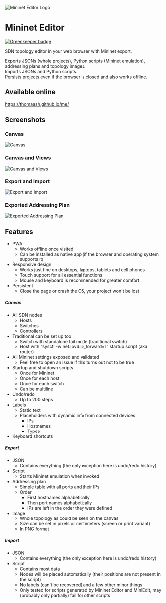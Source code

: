 ![Mininet Editor Logo](./public/img/icons/android-chrome-384x384.png)

# Mininet Editor

[![Greenkeeper badge](https://badges.greenkeeper.io/Thomaash/me.svg)](https://greenkeeper.io/)

SDN topology editor in your web browser with Mininet export.

Exports JSONs (whole projects), Python scripts (Mininet emulation), addressing plans and topology images.\
Imports JSONs and Python scripts.\
Persists projects even if the browser is closed and also works offline.

## Available online
https://thomaash.github.io/me/

## Screenshots

### Canvas
![Canvas](./readme-assets/canvas.png)

### Canvas and Views
![Canvas and Views](./readme-assets/canvas-and-views.png)

### Export and Import
![Export and Import](./readme-assets/export.png)

### Exported Addressing Plan
![Exported Addressing Plan](./readme-assets/addressing-plan.png)

## Features
- PWA
  - Works offline once visited
  - Can be installed as native app (if the browser and operating system supports it)
- Responsive design
  - Works just fine on desktops, laptops, tablets and cell phones
  - Touch support for all essential functions
  - Mouse and keyboard is recommended for greater comfort
- Persistent
  - Close the page or crash the OS, your project won't be lost

##### Canvas
- All SDN nodes
  - Hosts
  - Switches
  - Controllers
- Traditional can be set up too
  - Switch with standalone fail mode (traditional switch)
  - Host with “sysctl -w net.ipv4.ip_forward=1” startup script (aka router)
- All Mininet settings exposed and validated
  - Feel free to open an issue if this turns out not to be true
- Startup and shutdown scripts
  - Once for Mininet
  - Once for each host
  - Once for each switch
  - Can be multiline
- Undo/redo
  - Up to 200 steps
- Labels
  - Static text
  - Placeholders with dynamic info from connected devices
    - IPs
    - Hostnames
    - Types
- Keyboard shortcuts

##### Export
- JSON
  - Contains everything (the only exception here is undo/redo history)
- Script
  - Starts Mininet emulation when invoked
- Addressing plan
  - Simple table with all ports and their IPs
  - Order
    - First hostnames alphabetically
    - Then port names alphabetically
    - IPs are left in the order they were defined
- Image
  - Whole topology as could be seen on the canvas
  - Size can be set in pixels or centimeters (screen or print variant)
  - In PNG format

##### Import
- JSON
  - Contains everything (the only exception here is undo/redo history)
- Script
  - Contains most data
  - Nodes will be placed automatically (their positions are not present in the script)
  - No labels (can't be recovered) and a few other minor things
  - Only tested for scripts generated by Mininet Editor and MiniEdit, may (probably only partially) fail for other scripts
